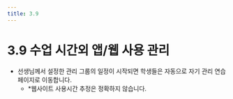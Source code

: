 ```yaml
---
title: 3.9
---
```


# 3.9 수업 시간외 앱/웹 사용 관리

- 선생님께서 설정한 관리 그룹의 일정이 시작되면 학생들은 자동으로 자기 관리 연습 페이지로 이동합니다.
  - \*웹사이트 사용시간 추정은 정확하지 않습니다.
